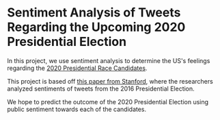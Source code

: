 # Sentiment Analysis of Tweets Regarding the Upcoming 2020 Presidential Election

In this project, we use sentiment analysis to determine the US's feelings regarding the [2020 Presidential Race Candidates](https://www.nytimes.com/interactive/2019/us/politics/2020-presidential-candidates.html).

This project is based off [this paper from Stanford](https://web.stanford.edu/~jesszhao/files/twitterSentiment.pdf), where the researchers analyzed sentiments of tweets from the 2016 Presidential Election.

We hope to predict the outcome of the 2020 Presidential Election using public sentiment towards each of the candidates.